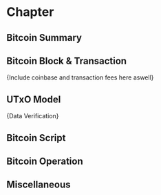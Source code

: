 # Chapter
## Bitcoin Summary
## Bitcoin Block & Transaction
{Include coinbase and transaction fees here aswell}
## UTxO Model
{Data Verification}
## Bitcoin Script
## Bitcoin Operation
## Miscellaneous 